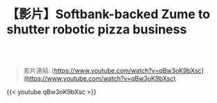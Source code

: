 # 【影片】Softbank-backed Zume to shutter robotic pizza business

<!--more-->
<!--425-->
<br><br/>

>影片連結: [https://www.youtube.com/watch?v=qBw3oK9bXsc](https://www.youtube.com/watch?v=qBw3oK9bXsc)

{{< youtube qBw3oK9bXsc >}}


